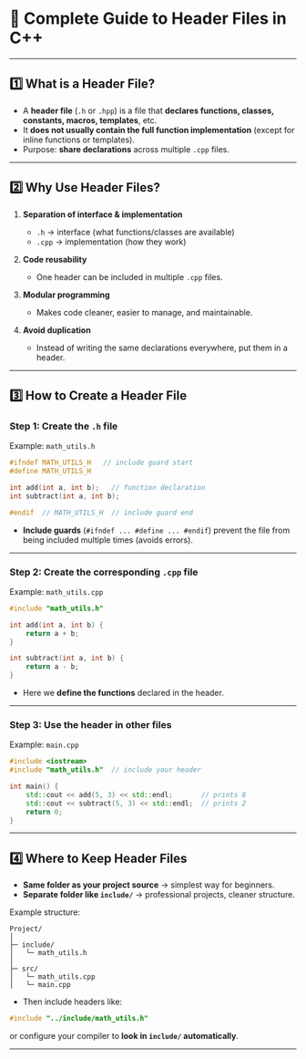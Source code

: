 # 📘 Complete Guide to Header Files in C++

---

## 1️⃣ What is a Header File?

* A **header file** (`.h` or `.hpp`) is a file that **declares functions, classes, constants, macros, templates**, etc.
* It **does not usually contain the full function implementation** (except for inline functions or templates).
* Purpose: **share declarations** across multiple `.cpp` files.

---

## 2️⃣ Why Use Header Files?

1. **Separation of interface & implementation**

   * `.h` → interface (what functions/classes are available)
   * `.cpp` → implementation (how they work)

2. **Code reusability**

   * One header can be included in multiple `.cpp` files.

3. **Modular programming**

   * Makes code cleaner, easier to manage, and maintainable.

4. **Avoid duplication**

   * Instead of writing the same declarations everywhere, put them in a header.

---

## 3️⃣ How to Create a Header File

### Step 1: Create the `.h` file

Example: `math_utils.h`

```cpp
#ifndef MATH_UTILS_H   // include guard start
#define MATH_UTILS_H

int add(int a, int b);   // function declaration
int subtract(int a, int b);

#endif  // MATH_UTILS_H  // include guard end
```

* **Include guards** (`#ifndef ... #define ... #endif`) prevent the file from being included multiple times (avoids errors).

---

### Step 2: Create the corresponding `.cpp` file

Example: `math_utils.cpp`

```cpp
#include "math_utils.h"

int add(int a, int b) {
    return a + b;
}

int subtract(int a, int b) {
    return a - b;
}
```

* Here we **define the functions** declared in the header.

---

### Step 3: Use the header in other files

Example: `main.cpp`

```cpp
#include <iostream>
#include "math_utils.h"  // include your header

int main() {
    std::cout << add(5, 3) << std::endl;       // prints 8
    std::cout << subtract(5, 3) << std::endl;  // prints 2
    return 0;
}
```

---

## 4️⃣ Where to Keep Header Files

* **Same folder as your project source** → simplest way for beginners.
* **Separate folder like `include/`** → professional projects, cleaner structure.

Example structure:

```
Project/
│
├─ include/
│   └─ math_utils.h
│
├─ src/
│   └─ math_utils.cpp
│   └─ main.cpp
```

* Then include headers like:

```cpp
#include "../include/math_utils.h"
```

or configure your compiler to **look in `include/` automatically**.

---

